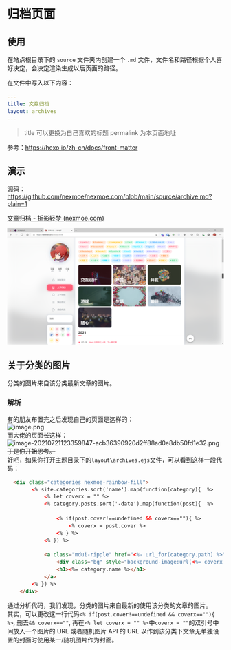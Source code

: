 # 归档页面

## 使用

在站点根目录下的 `source` 文件夹内创建一个 `.md` 文件，文件名和路径根据个人喜好决定，会决定渲染生成以后页面的路径。

在文件中写入以下内容：

```yaml
---
title: 文章归档
layout: archives
---
```

> title 可以更换为自己喜欢的标题 permalink 为本页面地址

参考：<https://hexo.io/zh-cn/docs/front-matter>

## 演示

源码：<https://github.com/nexmoe/nexmoe.com/blob/main/source/archive.md?plain=1>

[文章归档 - 折影轻梦 (nexmoe.com)](https://nexmoe.com/archive.html)

![image-20210721123359847](archive/image-20210721123359847.png)

## 关于分类的图片

分类的图片来自该分类最新文章的图片。

### 解析

有的朋友布置完之后发现自己的页面是这样的：  
![image.png](https://s2.loli.net/2022/04/11/JGga2t5dnyNTDsI.png)  
而大佬的页面长这样：  
![image-20210721123359847-acb36390920d2ff88ad0e8db50fd1e32.png](https://s2.loli.net/2022/04/11/bYvMsq8lLTVxBg4.png)  
~~于是你开始思考。~~  
好吧，如果你打开主题目录下的`layout\archives.ejs`文件，可以看到这样一段代码：  

```html
  <div class="categories nexmoe-rainbow-fill">
        <% site.categories.sort('name').map(function(category){  %>
            <% let coverx = "" %>
            <% category.posts.sort('-date').map(function(post){  %>
                
                <% if(post.cover!==undefined && coverx==""){ %> 
                    <% coverx = post.cover %> 
                <% } %>
            <% }) %>

            <a class="mdui-ripple" href="<%- url_for(category.path) %>">
                <div class="bg" style="background-image:url(<%= coverx %>)"></div>
                <h1><%= category.name %></h1>
            </a>
        <% }) %>
    </div>
```

通过分析代码，我们发现，分类的图片来自最新的使用该分类的文章的图片。  
其实，可以更改这一行代码`<% if(post.cover!==undefined && coverx==""){ %>`, 删去`&& coverx==""`, 再在`<% let coverx = "" %>`中`coverx = ""`的双引号中间放入一个图片的 URL 或者随机图片 API 的 URL 以作到该分类下文章无单独设置的封面时使用某一/随机图片作为封面。
